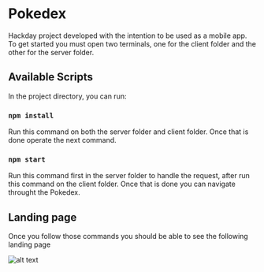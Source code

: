 # Pokedex

Hackday project developed with the intention to be used as a mobile app. To get started you must open two terminals, one for the client folder and the other for the server folder.


## Available Scripts

In the project directory, you can run:

### `npm install`

Run this command on both the server folder and client folder. Once that is done operate the next command.

### `npm start`

Run this command first in the server folder to handle the request, after run this command on the client folder. Once that is done you can navigate throught the Pokedex.


## Landing page

Once you follow those commands you should be able to see the following landing page

![alt text](https://github.com/jrodri06/pokedex/blob/master/pokedex.png)
